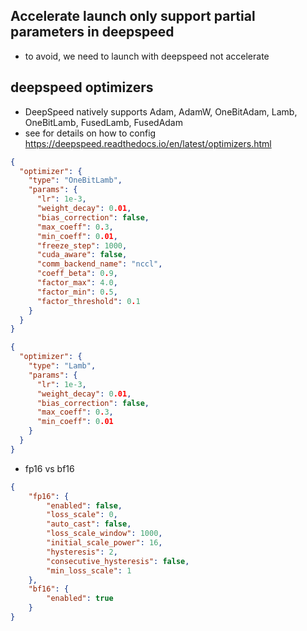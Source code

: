 ## Accelerate launch only support partial parameters in deepspeed
- to avoid, we need to launch with deepspeed not accelerate

## deepspeed optimizers
- DeepSpeed natively supports Adam, AdamW, OneBitAdam, Lamb, OneBitLamb, FusedLamb, FusedAdam
- see for details on how to config https://deepspeed.readthedocs.io/en/latest/optimizers.html
```json
{
  "optimizer": {
    "type": "OneBitLamb",
    "params": {
      "lr": 1e-3,
      "weight_decay": 0.01,
      "bias_correction": false,
      "max_coeff": 0.3,
      "min_coeff": 0.01,
      "freeze_step": 1000,
      "cuda_aware": false,
      "comm_backend_name": "nccl",
      "coeff_beta": 0.9,
      "factor_max": 4.0,
      "factor_min": 0.5,
      "factor_threshold": 0.1
    }
  }
}

{
  "optimizer": {
    "type": "Lamb",
    "params": {
      "lr": 1e-3,
      "weight_decay": 0.01,
      "bias_correction": false,
      "max_coeff": 0.3,
      "min_coeff": 0.01
    }
  }
}
```

- fp16 vs bf16
```json
{
    "fp16": {
        "enabled": false,
        "loss_scale": 0,
        "auto_cast": false,
        "loss_scale_window": 1000,
        "initial_scale_power": 16,
        "hysteresis": 2,
        "consecutive_hysteresis": false,
        "min_loss_scale": 1
    },
    "bf16": {
        "enabled": true
    }
}
```